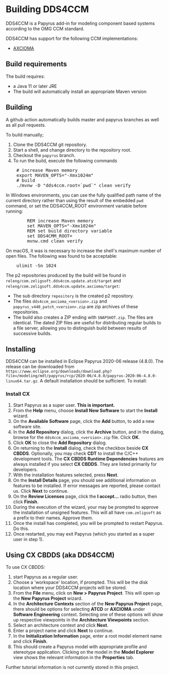 # Building DDS4CCM

DDS4CCM is a Papyrus add-in for modeling component based systems
according to the OMG CCM standard.

DDS4CCM has support for the following CCM implementations:
- [AXCIOMA](https://www.axcioma.org)

## Build requirements

The build requires:

- a Java 11 or later JRE
- The build will automatically install an appropriate Maven version

## Building

A github action automatically builds master and papyrus branches as well as all pull requests.

To build manually;

1. Clone the DDS4CCM git repository.
2. Start a shell, and change directory to the repository root.
3. Checkout the `papyrus` branch.
4. To run the build, execute the following commands

<pre>
	# increase Maven memory
	export MAVEN_OPTS="-Xmx1024m"
	# build
	./mvnw -D "dds4ccm.root=`pwd`" clean verify
</pre>

In Windows environments, you can use the fully qualified path name of the current
directory rather than using the result of the embedded `pwd` command, or set the
DDS4CCM_ROOT environment variable before running:

<pre>
        REM increase Maven memory
        set MAVEN_OPTS="-Xmx1024m"
        REM set build directory variable
        set DDS4CMM_ROOT=<fully qualified build path>
        mvnw.cmd clean verify
</pre>

On macOS, it was is necessary to increase the shell's maximum number of open files.
The following was found to be acceptable:

<pre>
	ulimit -Sn 1024
</pre>

The p2 repositories produced by the build will be found in `releng/com.zeligsoft.dds4ccm.update.atcd/target`
and `releng/com.zeligsoft.dds4ccm.update.axcioma/target`:

* The sub directory `repository` is the created p2 repository.
* The files `dds4ccm_axcioma_<version>.zip` and `papyrus_v440_patch_<version>.zip`
are zip archives of these repositories.
* The build also creates a ZIP ending with `SNAPSHOT.zip`. The files are identical.
The dated ZIP files are useful for distributing regular builds to a file server, allowing you
to distinguish build between results of successive builds.

## Installing

DDS4CCM can be installed in Eclipse Papyrus 2020-06 release (4.8.0).
The release can be downloaded from `https://www.eclipse.org/downloads/download.php?file=/modeling/mdt/papyrus/rcp/2020-06/4.8.0/papyrus-2020-06-4.8.0-linux64.tar.gz`.
A default installation should be sufficient. To install:


### Install CX

1. Start Papyrus as a super user. **This is important.**
2. From the **Help** menu, choose **Install New Software** to start the **Install** wizard.
3. On the **Available Software** page, click the **Add** button, to add a new software site.
4. In the **Add Repository** dialog, click the **Archive** button, and in the dialog, browse for
the `dds4ccm_axcioma_<version>.zip` file. Click **OK**.
5. Click **OK** to close the **Add Repository** dialog.
6. On returning to the **Install** dialog, check the checkbox beside **CX CBDDS**.
Optionally, you may check **CDT** to install the C/C++ development tools.
The **CX CBDDS Runtime Dependencies** features are always installed if you select
**CX CBDDS**. They are listed primarily for developers.
7. With the installation features selected, press **Next**.
8. On the **Install Details** page, you should see additional information on features to
be installed.
If error messages are reported, please contact us. Click **Next** to continue.
9. On the **Review Licenses** page, click the **I accept...** radio button, then click **Finish**.
10. During the execution of the wizard, your may be prompted to approve the installation
of unsigned features. This will all have `com.zeligsoft` as a prefix to their names. Approve them.
11. Once the install has completed, you will be prompted to restart Papyrus. Do this.
12. Once restarted, you may exit Papyrus (which you started as a super user in step 1).

## Using CX CBDDS (aka DDS4CCM)

To use CX CBDDS:
1. start Papyrus as a regular user.
2. Choose a 'workspace' location, if prompted. This will be the disk location where your
DDS4CCM projects will be stored.
3. From the **File** menu, click on **New > Papyrus Project**.
This will open up the **New Papyrus Project** wizard.
4. In the **Architecture Contexts** section of the **New Papyrus Project** page,
there should be options for selecting **ATCD** or **AXCIOMA** under **Software Engineering** context.
Selecting one of these options will show up respective viewpoints in the **Architecture Viewpoints** section.
5. Select an architecture context and click **Next**.
6. Enter a project name and click **Next** to continue.
7. In the **Initialization Information** page, enter a root model element name and click **Finish**.
8. This should create a Papyrus model with appropriate profile and stereotype application.
Clicking on the model in the **Model Explorer** view shows the relevant information in the **Properties** tab.

Further tutorial information is not currently stored in this project.

